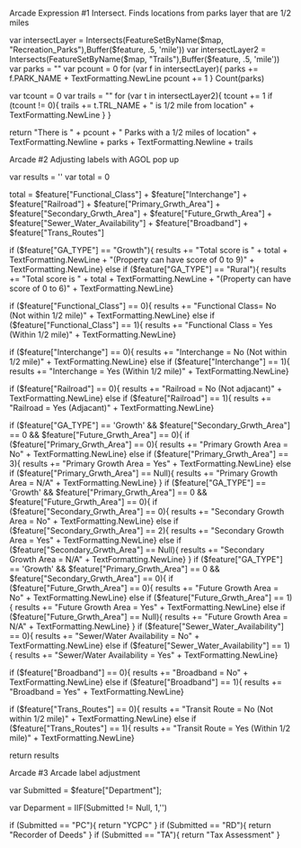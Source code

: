 Arcade Expression #1
Intersect. Finds locations from parks layer that are 1/2 miles


var intersectLayer = Intersects(FeatureSetByName($map, "Recreation_Parks"),Buffer($feature, .5, 'mile'))
var intersectLayer2 = Intersects(FeatureSetByName($map, "Trails"),Buffer($feature, .5, 'mile'))
var parks = ""
var pcount = 0
for (var f in intersectLayer){
    parks += f.PARK_NAME + TextFormatting.NewLine
    pcount += 1
}
Count(parks)

var tcount = 0
var trails = ""
for (var t in intersectLayer2){
    tcount += 1
    if (tcount != 0){
        trails += t.TRL_NAME + " is 1/2 mile from location" + TextFormatting.NewLine
    }
}

return "There is " + pcount + " Parks with a 1/2 miles of location" + TextFormatting.Newline + parks + TextFormatting.Newline + trails


Arcade #2
Adjusting labels with AGOL pop up

var results = ''
var total = 0

total = $feature["Functional_Class"] + $feature["Interchange"] + $feature["Railroad"] + $feature["Primary_Grwth_Area"] + $feature["Secondary_Grwth_Area"] + $feature["Future_Grwth_Area"] + $feature["Sewer_Water_Availability"] + $feature["Broadband"] + $feature["Trans_Routes"]

if ($feature["GA_TYPE"] == "Growth"){
    results += "Total score is " + total + TextFormatting.NewLine + "(Property can have score of 0 to 9)" + TextFormatting.NewLine}
else if ($feature["GA_TYPE"] == "Rural"){
    results += "Total score is " + total + TextFormatting.NewLine + "(Property can have score of 0 to 6)" + TextFormatting.NewLine}

if ($feature["Functional_Class"] == 0){
    results += "Functional Class= No (Not within 1/2 mile)" + TextFormatting.NewLine}
else if ($feature["Functional_Class"] == 1){
    results += "Functional Class = Yes (Within 1/2 mile)" + TextFormatting.NewLine}
    
if ($feature["Interchange"] == 0){
    results += "Interchange = No (Not within 1/2 mile)" + TextFormatting.NewLine}
else if ($feature["Interchange"] == 1){
    results += "Interchange = Yes (Within 1/2 mile)" + TextFormatting.NewLine}
    
if ($feature["Railroad"] == 0){
    results += "Railroad = No (Not adjacant)" + TextFormatting.NewLine}
else if ($feature["Railroad"] == 1){
    results += "Railroad = Yes (Adjacant)" + TextFormatting.NewLine}

if ($feature["GA_TYPE"] == 'Growth' && $feature["Secondary_Grwth_Area"] == 0 && $feature["Future_Grwth_Area"] == 0){    
    if ($feature["Primary_Grwth_Area"] == 0){
        results += "Primary Growth Area = No" + TextFormatting.NewLine}
    else if ($feature["Primary_Grwth_Area"] == 3){
        results += "Primary Growth Area = Yes" + TextFormatting.NewLine}
    else if ($feature["Primary_Grwth_Area"] == Null){
        results += "Primary Growth Area = N/A" + TextFormatting.NewLine}
}
if ($feature["GA_TYPE"] == 'Growth' && $feature["Primary_Grwth_Area"] == 0 && $feature["Future_Grwth_Area"] == 0){  
    if ($feature["Secondary_Grwth_Area"] == 0){
        results += "Secondary Growth Area = No" + TextFormatting.NewLine}
    else if ($feature["Secondary_Grwth_Area"] == 2){
        results += "Secondary Growth Area = Yes" + TextFormatting.NewLine}
    else if ($feature["Secondary_Grwth_Area"] == Null){
        results += "Secondary Growth Area = N/A" + TextFormatting.NewLine}
}
if ($feature["GA_TYPE"] == 'Growth' && $feature["Primary_Grwth_Area"] == 0 && $feature["Secondary_Grwth_Area"] == 0){      
    if ($feature["Future_Grwth_Area"] == 0){
        results += "Future Growth Area = No" + TextFormatting.NewLine}
    else if ($feature["Future_Grwth_Area"] == 1){
        results += "Future Growth Area = Yes" + TextFormatting.NewLine}
    else if ($feature["Future_Grwth_Area"] == Null){
        results += "Future Growth Area = N/A" + TextFormatting.NewLine}
}    
if ($feature["Sewer_Water_Availability"] == 0){
    results += "Sewer/Water Availability = No" + TextFormatting.NewLine}
else if ($feature["Sewer_Water_Availability"] == 1){
    results += "Sewer/Water Availability = Yes" + TextFormatting.NewLine}
    
if ($feature["Broadband"] == 0){
    results += "Broadband = No" + TextFormatting.NewLine}
else if ($feature["Broadband"] == 1){
    results += "Broadband = Yes" + TextFormatting.NewLine}
    
if ($feature["Trans_Routes"] == 0){
    results += "Transit Route = No (Not within 1/2 mile)" + TextFormatting.NewLine}
else if ($feature["Trans_Routes"] == 1){
    results += "Transit Route = Yes (Within 1/2 mile)" + TextFormatting.NewLine}
    
return results

Arcade #3
Arcade label adjustment

var Submitted = $feature["Department"];

var Deparment = IIF(Submitted != Null, 1,'')

if (Submitted == "PC"){
    return "YCPC"
}
if (Submitted == "RD"){
    return "Recorder of Deeds"
}
if (Submitted == "TA"){
    return "Tax Assessment"
}


